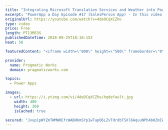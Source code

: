 ```yaml
---
title: "Integrating Microsoft Translation Services and Weather into PowerApps"
excerpt: "PowerApp a Day Episode #17 (SalesPerson App) - In this video, you'll learn how to simplify communication with your customers with Microsoft Translation Services, built into your PowerApps application. Use the services to translate emails, text in input boxes and other cool techniques.  We also show how"
originalUrl: https://youtube.com/watch?v=4deOCqXCZho
type: video
price: Free
length: PT13M53S
publishedDateTime: 2018-09-25T18:18:15Z
heat: 50

featuredContent: "<iframe width=\"800\" height=\"500\" frameborder=\"0\" src=\"https://www.youtube.com/embed/4deOCqXCZho\" allow=\"accelerometer; autoplay; encrypted-media; gyroscope; picture-in-picture\" allowfullscreen></iframe>"

provider:
  name: Progmatic Works
  domain: pragmaticworks.com

topics:
  - Power Apps

images:
  - url: https://i.ytimg.com/vi/4deOCqXCZho/hqdefault.jpg
    width: 480
    height: 360
    isCached: true

secured: "Jvup1pWYZmTWMW0EfcWABH6mSYpIwTapO6LZvTdrdbTSXl6AquuNPhAbHZmIWOPdwwUH7YiZ3aDJkQO6+9lOLC4T9xRxLQsBy7JCIfxO2QGLsmsbTmmm/UUUA7TLBD2G6OlJpf0YckQ3BA0FYZTlMaDd7diBY5eHzKi1jrHjwuuqKRpN9pW+iL2SWJ3pjhvHrbRf3FazQScuAm60zFRNaB9ta8gQFUVOoxPBc8fw6OSYuIHJr5PY/H3OjUxNMNhqRJyxpOEOpV/xY+qOQZGex1n655dnHG/cM5s6AmLF0FDal1cIEjXYg+greKxTFd2KWvlx8S8QYh2BHf8XVPyp/MDYsjAwy/9IdbsGb302Si+IX/6gXCzQfmrYTBYQKegGALahQHn9Ct1jVT4DjZ/m+H/gc3mSB2/V4EZuj6JtTqc=;qW2wgToQfSPaSkrW8lXZZg=="
---
```



